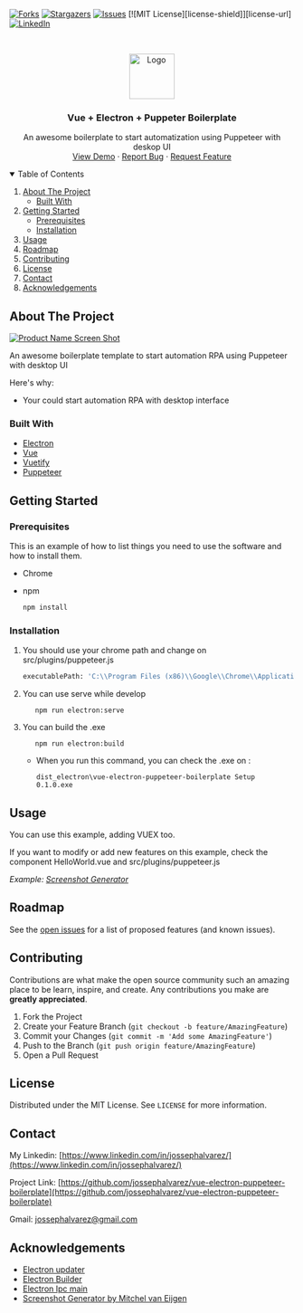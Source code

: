 [![Forks][forks-shield]][forks-url]
[![Stargazers][stars-shield]][stars-url]
[![Issues][issues-shield]][issues-url]
[![MIT License][license-shield]][license-url]
[![LinkedIn][linkedin-shield]][linkedin-url]

<!-- PROJECT LOGO -->
<br />
<p align="center">
  <a href="https://github.com/jossephalvarez/vue-electron-puppeteer-boilerplate">
    <img src="Logo.pngogo.png" alt="Logo" width="80" height="80">
  </a>

  <h3 align="center">Vue + Electron + Puppeter Boilerplate</h3>

  <p align="center">
    An awesome boilerplate to start automatization using Puppeteer with deskop UI
    <br />
    <a href="https://github.com/jossephalvarez/vue-electron-puppeteer-boilerplate">View Demo</a>
    ·
    <a href="https://github.com/jossephalvarez/vue-electron-puppeteer-boilerplate/issues">Report Bug</a>
    ·
    <a href="https://github.com/jossephalvarez/vue-electron-puppeteer-boilerplate/issues">Request Feature</a>
  </p>
</p>



<!-- TABLE OF CONTENTS -->
<details open="open">
  <summary>Table of Contents</summary>
  <ol>
    <li>
      <a href="#about-the-project">About The Project</a>
      <ul>
        <li><a href="#built-with">Built With</a></li>
      </ul>
    </li>
    <li>
      <a href="#getting-started">Getting Started</a>
      <ul>
        <li><a href="#prerequisites">Prerequisites</a></li>
        <li><a href="#installation">Installation</a></li>
      </ul>
    </li>
    <li><a href="#usage">Usage</a></li>
    <li><a href="#roadmap">Roadmap</a></li>
    <li><a href="#contributing">Contributing</a></li>
    <li><a href="#license">License</a></li>
    <li><a href="#contact">Contact</a></li>
    <li><a href="#acknowledgements">Acknowledgements</a></li>
  </ol>
</details>



<!-- ABOUT THE PROJECT -->
## About The Project

[![Product Name Screen Shot][product-screenshot]](https://example.com)

 An awesome boilerplate template to start automation RPA using Puppeteer with desktop UI
 
Here's why:
* Your could start automation RPA with desktop interface

### Built With

* [Electron](https://www.electronjs.org/)
* [Vue](https://vuejs.org/)
* [Vuetify](https://vuetifyjs.com/)
* [Puppeteer](https://pptr.dev/)



<!-- GETTING STARTED -->
## Getting Started

### Prerequisites

This is an example of how to list things you need to use the software and how to install them.

* Chrome

* npm
  ```sh
  npm install
  ```

### Installation

1. You should use your chrome path and change on src/plugins/puppeteer.js
   
     ```sh
     executablePath: 'C:\\Program Files (x86)\\Google\\Chrome\\Application\\chrome.exe',
     ```
2. You can use serve while develop
     ```
        npm run electron:serve
     ```
3. You can build the .exe 
     ```
        npm run electron:build
     ```
    * When you run this command, you can check the .exe on :
        ```
        dist_electron\vue-electron-puppeteer-boilerplate Setup 0.1.0.exe
       ```

<!-- USAGE EXAMPLES -->
## Usage

You can use this example, adding VUEX too.

If you want to modify or add new features on this example, check the component HelloWorld.vue and src/plugins/puppeteer.js

_Example: [Screenshot Generator](https://github.com/mvaneijgen/screenshot-generator-app/)_



<!-- ROADMAP -->
## Roadmap

See the [open issues](https://github.com/jossephalvarez/vue-electron-puppeteer-boilerplate/issues) for a list of proposed features (and known issues).



<!-- CONTRIBUTING -->
## Contributing

Contributions are what make the open source community such an amazing place to be learn, inspire, and create. Any contributions you make are **greatly appreciated**.

1. Fork the Project
2. Create your Feature Branch (`git checkout -b feature/AmazingFeature`)
3. Commit your Changes (`git commit -m 'Add some AmazingFeature'`)
4. Push to the Branch (`git push origin feature/AmazingFeature`)
5. Open a Pull Request



<!-- LICENSE -->
## License

Distributed under the MIT License. See `LICENSE` for more information.



<!-- CONTACT -->
## Contact

My Linkedin: [https://www.linkedin.com/in/jossephalvarez/](https://www.linkedin.com/in/jossephalvarez/)

Project Link: [https://github.com/jossephalvarez/vue-electron-puppeteer-boilerplate](https://github.com/jossephalvarez/vue-electron-puppeteer-boilerplate)

Gmail: jossephalvarez@gmail.com


<!-- ACKNOWLEDGEMENTS -->
## Acknowledgements
* [Electron updater](https://www.npmjs.com/package/electron-updater)
* [Electron Builder](https://www.electron.build/)
* [Electron Ipc main](https://www.electronjs.org/docs/api/ipc-main)
* [Screenshot Generator by Mitchel van Eijgen](https://github.com/mvaneijgen/screenshot-generator-app/)


<!-- MARKDOWN LINKS & IMAGES -->
<!-- https://www.markdownguide.org/basic-syntax/#reference-style-links -->
[forks-shield]: https://img.shields.io/github/forks/othneildrew/Best-README-Template.svg?style=for-the-badge
[forks-url]: https://github.com/jossephalvarez/vue-electron-puppeteer-boilerplate/network/members
[stars-shield]: https://img.shields.io/github/stars/othneildrew/Best-README-Template.svg?style=for-the-badge
[stars-url]: https://github.com/jossephalvarez/vue-electron-puppeteer-boilerplate/stargazers
[issues-shield]: https://img.shields.io/github/issues/othneildrew/Best-README-Template.svg?style=for-the-badge
[issues-url]: https://github.com/jossephalvarez/vue-electron-puppeteer-boilerplate/issues
[linkedin-shield]: https://img.shields.io/badge/-LinkedIn-black.svg?style=for-the-badge&logo=linkedin&colorB=555
[linkedin-url]: https://www.linkedin.com/in/jossephalvarez/
[product-screenshot]: images/screenshot.png
